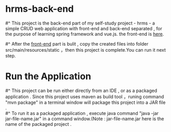 # hrms-back-end   
#^ This project is the back-end part of my self-study project - hrms - a simple CRUD web application with front-end and back-end separated , for the purpose of learning spring framework and vue.js.  the front-end is [here](https://github.com/songliansheng/hrms-front-end).
  
#^ After the [front-end](https://github.com/songliansheng/hrms-front-end) part is bulit , copy the created files into folder src/main/resources/static ，then this project is complete.You can run it next step.
 # Run the Application
#^ This project can be run either directly from an IDE , or as a packaged application . Since this project uses maven as build tool ，runing command "mvn package"  in a terminal window will package this project into a JAR file .  
#^ To run it as a packaged application , execute java command "java -jar jar-file-name.jar" in a command window.(Note : jar-file-name.jar here is the name of the packaged project .    

 
